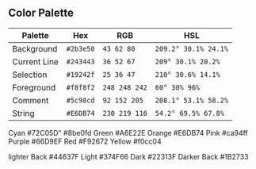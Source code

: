 ## Color Palette

Palette      | Hex       | RGB           | HSL
---          | ---       | ---           | ---
Background   | `#2b3e50` | `43 62 80`    | `209.2° 30.1% 24.1%`
Current Line | `#243443` | `36 52 67`    | `209° 30.1% 20.2%`
Selection    | `#19242f` | `25 36 47`    | `210° 30.6% 14.1%`
Foreground   | `#f8f8f2` | `248 248 242` | `60° 30% 96%`
Comment      | `#5c98cd` | `92 152 205`  | `208.1° 53.1% 58.2%`
String       | `#E6DB74` | `230 219 116` | `54.2° 69.5% 67.8%`
Cyan #72C05D" #8be0fd
Green #A6E22E
Orange #E6DB74
Pink #ca94ff
Purple #66D9EF
Red #F92672
Yellow #f0cc04

lighter Back #44637F
Light #374F66
Dark #22313F
Darker Back #1B2733